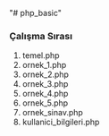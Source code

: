 "# php_basic" 
<br>
<h3>Çalışma Sırası</h3>
<ol>
  <li>temel.php</li>
  <li>ornek_1.php</li>
  <li>ornek_2.php</li>
  <li>ornek_3.php</li>
  <li>ornek_4.php</li>
  <li>ornek_5.php</li>
  <li>ornek_sinav.php</li>
  <li>kullanici_bilgileri.php</li>
</ol>

